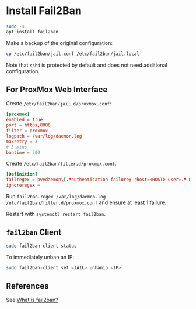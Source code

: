 # Install Fail2Ban

```bash
sudo -s
apt install fail2ban
```

Make a backup of the original configuration:

```sh
cp /etc/fail2ban/jail.conf /etc/fail2ban/jail.local
```

Note that `sshd` is protected by default and does not need additional configuration.

## For ProxMox Web Interface

Create `/etc/fail2ban/jail.d/proxmox.conf`:

```conf
[proxmox]
enabled = true
port = https,8006
filter = proxmox
logpath = /var/log/daemon.log
maxretry = 3
# 5 mins
bantime = 300
```

Create `/etc/fail2ban/filter.d/proxmox.conf`:

```conf
[Definition]
failregex = pvedaemon\[.*authentication failure; rhost=<HOST> user=.* msg=.*
ignoreregex =
```

Run `fail2ban-regex /var/log/daemon.log /etc/fail2ban/filter.d/proxmox.conf` and ensure at least 1 failure.

Restart with `systemctl restart fail2ban`.

## `fail2ban` Client

```sh
sudo fail2ban-client status
```

To immediately unban an IP:

```sh
sudo fail2ban-client set <JAIL> unbanip <IP>
```

## References

See [What is fail2ban?](https://linuxhandbook.com/fail2ban-basic/)